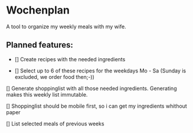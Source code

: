 # Wochenplan

A tool to organize my weekly meals with my wife.

## Planned features:

- [] Create recipes with the needed ingredients

- [] Select up to 6 of these recipes for the weekdays Mo - Sa (Sunday is excluded, we order food then;-))

[] Generate shoppinglist with all those needed ingredients.
Generating makes this weekly list immutable.

[] Shoppinglist should be mobile first, so i can get my ingredients whithout paper

[] List selected meals of previous weeks
